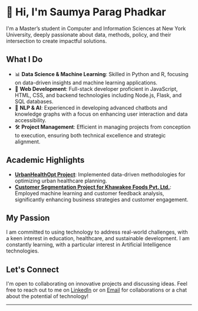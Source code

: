 # 👋 Hi, I'm Saumya Parag Phadkar

I'm a Master’s student in Computer and Information Sciences at New York University, deeply passionate about data, methods, policy, and their intersection to create impactful solutions.

## What I Do

- 📊 **Data Science & Machine Learning**: Skilled in Python and R, focusing on data-driven insights and machine learning applications.
- 🚀 **Web Development**: Full-stack developer proficient in JavaScript, HTML, CSS, and backend technologies including Node.js, Flask, and SQL databases.
- 🤖 **NLP & AI**: Experienced in developing advanced chatbots and knowledge graphs with a focus on enhancing user interaction and data accessibility.
- 🛠 **Project Management**: Efficient in managing projects from conception to execution, ensuring both technical excellence and strategic alignment.

## Academic Highlights

- [**UrbanHealthOpt Project**](https://github.com/saumyaphadkar24/UrbanHealthOpt): Implemented data-driven methodologies for optimizing urban healthcare planning.
- [**Customer Segmentation Project for Khawakee Foods Pvt. Ltd.**](https://github.com/saumyaphadkar24/CustomerSegmentation): Employed machine learning and customer feedback analysis, significantly enhancing business strategies and customer engagement.

## My Passion

I am committed to using technology to address real-world challenges, with a keen interest in education, healthcare, and sustainable development. I am constantly learning, with a particular interest in Artificial Intelligence technologies.

## Let's Connect

I'm open to collaborating on innovative projects and discussing ideas. Feel free to reach out to me on [LinkedIn](https://www.linkedin.com/in/saumya-phadkar/) or on [Email](saumya.phadkar@gmail.com) for collaborations or a chat about the potential of technology!

---
